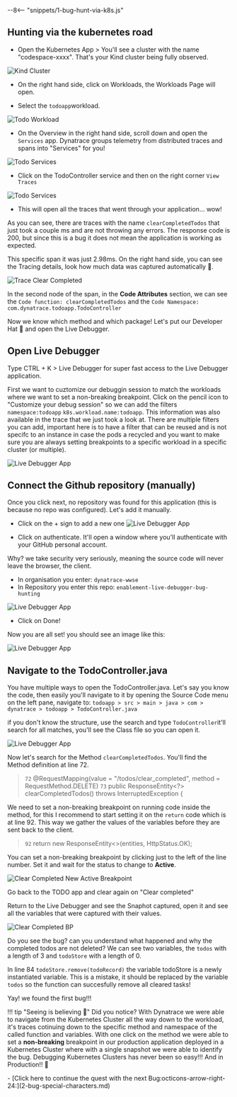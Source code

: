 --8<-- "snippets/1-bug-hunt-via-k8s.js"

## Hunting via the kubernetes road

- Open the Kubernetes App > You'll see a cluster with the name "codespace-xxxx". That's your Kind cluster being fully observed.

![Kind Cluster](img/kubernetes_cluster.png)

- On the right hand side, click on Workloads, the Workloads Page will open. 

- Select the `todoapp`workload. 

![Todo Workload](img/todo_workload.png)

- On the Overview in the right hand side, scroll down and open the `Services` app.  Dynatrace groups telemetry from distributed traces and spans into "Services" for you!

![Todo Services](img/todo_services.png)

- Click on the TodoController service and then on the right corner `View Traces`

![Todo Services](img/todo_services_traces.png)

- This will open all the traces that went through your application... wow!

As you can see, there are traces with the name `clearCompletedTodos` that just took a couple ms and are not throwing any errors. The response code is 200, but since this is a bug it does not mean the application is working as expected.

This specific span it was just 2.98ms. On the right hand side, you can see the Tracing details, look how much data was captured automatically 🤩.

![Trace Clear Completed](img/trace_clearcompleted.png)


In the second node of the span, in the **Code Attributes** section, we can see the ``Code function: clearCompletedTodos`` and the ``Code Namespace: com.dynatrace.todoapp.TodoController`` 

Now we know which method and which package! Let's put our Developer Hat 🎩 and open the Live Debugger.

## Open Live Debugger

Type CTRL + K > Live Debugger for super fast access to the Live Debugger application. 

First we want to cuztomize our debuggin session to match the workloads where we want to set a non-breaking breakpoint. Click on the pencil icon to "Customize your debug session" so we can add the filters ``namespace:todoapp`` ``k8s.workload.name:todoapp``. This information was also available in the trace that we just took a look at. There are multiple filters you can add, important here is to have a filter that can be reused and is not specifc to an instance in case the pods a recycled and you want to make sure you are always setting breakpoints to a specific workload in a specific cluster (or multiple).

![Live Debugger App](img/ld_customize.png)


## Connect the Github repository (manually)

Once you click next, no repository was found for this application (this is because no repo was configured). Let's add it manually.

- Click on the + sign to add a new one
![Live Debugger App](img/ld_repo_add.png)


- Click on authenticate. It'll open a window where you'll authenticate with your GitHub personal account.

Why? we take security very seriously, meaning the source code will never leave the browser, the client. 


- In organisation you enter: ``dynatrace-wwse``
- In Repository you enter this repo: ``enablement-live-debugger-bug-hunting``

![Live Debugger App](img/ld_repo.png)


- Click on Done!

Now you are all set! you should see an  image like this:

![Live Debugger App](img/ld_setup_ok.png)


## Navigate to the TodoController.java

You have multiple ways to open the TodoController.java. Let's say you know the code, then easily you'll navigate to it by opening the Source Code menu on the left pane, navigate to: ``todoapp > src > main > java > com > dynatrace > todoapp > TodoController.java``


if you don't know the structure, use the search and type ``TodoController``it'll search for all matches, you'll see the Class file so you can open it.

![Live Debugger App](img/todocontroller.png)

Now let's search for the Method ``clearCompletedTodos``. You'll find the Method definition at line 72. 

> `72` @RequestMapping(value = "/todos/clear_completed", method = RequestMethod.DELETE)
> `73` public ResponseEntity<?> clearCompletedTodos() throws InterruptedException {

We need to set a non-breaking breakpoint on running code inside the method, for this I recommend to start setting it on the ``return`` code which is at line 92. This way we gather the values of the variables before they are sent back to the client.

> `92` return new ResponseEntity<>(entities, HttpStatus.OK);

You can set a non-breaking breakpoint by clicking just to the left of the line number.  Set it and wait for the status to change to **Active**.

![Clear Completed New Active Breakpoint](img/clearcompleted_new_active_breakpoint.png)

Go back to the TODO app and clear again on "Clear completed"

Return to the Live Debugger and see the Snaphot captured, open it and see all the variables that were captured with their values.

![Clear Completed BP](img/clearcompleted_breakpoint.png)

Do you see the bug? can you understand what happened and why the completed todos are not deleted? We can see two variables, the ``todos`` with a length of 3 and ``todoStore`` with a length of 0.

In line 84 ``todoStore.remove(todoRecord)`` the variable todoStore is a newly instantiated variable. This is a mistake, it should be replaced by the variable ``todos`` so the function can succesfully remove all cleared tasks!

Yay! we found the first bug!!!

!!! tip "Seeing is believing 🤩"
    Did you notice? With Dynatrace we were able to navigate from the Kubernetes Cluster all the way down to the workload, it's traces cotinuing down to the specific method and namespace of the called function and variables. With one click on the method we were able to set a **non-breaking** breakpoint in our production application deployed in a Kubernetes Cluster where with a single snapshot we were able to identify the bug. Debugging Kubernetes Clusters has never been so easy!!! And in Production!! 🤯


<div class="grid cards" markdown>
- [Click here to continue the quest with the next Bug:octicons-arrow-right-24:](2-bug-special-characters.md)
</div>
